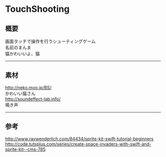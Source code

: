 # TouchShooting

## 概要
画面タッチで操作を行うシューティングゲーム  
名前のまんま  
猫かわいいよ、猫

----
## 素材  
http://neko.moo.jp/BS/  
かわいい猫さん  
http://soundeffect-lab.info/  
鳴き声

----
## 参考  
http://www.raywenderlich.com/84434/sprite-kit-swift-tutorial-beginners  
http://code.tutsplus.com/series/create-space-invaders-with-swift-and-sprite-kit--cms-785
